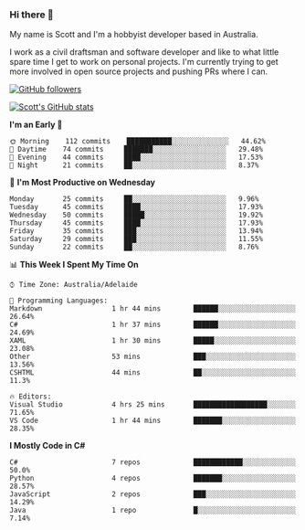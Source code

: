 ### Hi there 👋

My name is Scott and I'm a hobbyist developer based in Australia.

I work as a civil draftsman and software developer and like to what little spare time I get to work on personal projects. I'm currently trying to get more involved in open source projects and pushing PRs where I can. 

[![GitHub followers](https://img.shields.io/github/followers/puppetsw?label=Follow&style=social)](https://github.com/puppetsw?tab=followers)

[![Scott's GitHub stats](https://github-readme-stats.vercel.app/api?username=puppetsw&show_icons=true&theme=dark)](https://github.com/anuraghazra/github-readme-stats)

<!--START_SECTION:waka-->
**I'm an Early 🐤** 

```text
🌞 Morning    112 commits    ███████████░░░░░░░░░░░░░░   44.62% 
🌆 Daytime    74 commits     ███████░░░░░░░░░░░░░░░░░░   29.48% 
🌃 Evening    44 commits     ████░░░░░░░░░░░░░░░░░░░░░   17.53% 
🌙 Night      21 commits     ██░░░░░░░░░░░░░░░░░░░░░░░   8.37%

```
📅 **I'm Most Productive on Wednesday** 

```text
Monday       25 commits     ██░░░░░░░░░░░░░░░░░░░░░░░   9.96% 
Tuesday      45 commits     ████░░░░░░░░░░░░░░░░░░░░░   17.93% 
Wednesday    50 commits     █████░░░░░░░░░░░░░░░░░░░░   19.92% 
Thursday     45 commits     ████░░░░░░░░░░░░░░░░░░░░░   17.93% 
Friday       35 commits     ███░░░░░░░░░░░░░░░░░░░░░░   13.94% 
Saturday     29 commits     ███░░░░░░░░░░░░░░░░░░░░░░   11.55% 
Sunday       22 commits     ██░░░░░░░░░░░░░░░░░░░░░░░   8.76%

```


📊 **This Week I Spent My Time On** 

```text
⌚︎ Time Zone: Australia/Adelaide

💬 Programming Languages: 
Markdown                 1 hr 44 mins        ██████░░░░░░░░░░░░░░░░░░░   26.64% 
C#                       1 hr 37 mins        ██████░░░░░░░░░░░░░░░░░░░   24.69% 
XAML                     1 hr 30 mins        █████░░░░░░░░░░░░░░░░░░░░   23.08% 
Other                    53 mins             ███░░░░░░░░░░░░░░░░░░░░░░   13.56% 
CSHTML                   44 mins             ██░░░░░░░░░░░░░░░░░░░░░░░   11.3%

🔥 Editors: 
Visual Studio            4 hrs 25 mins       ██████████████████░░░░░░░   71.65% 
VS Code                  1 hr 44 mins        ███████░░░░░░░░░░░░░░░░░░   28.35%

```

**I Mostly Code in C#** 

```text
C#                       7 repos             ████████████░░░░░░░░░░░░░   50.0% 
Python                   4 repos             ███████░░░░░░░░░░░░░░░░░░   28.57% 
JavaScript               2 repos             ███░░░░░░░░░░░░░░░░░░░░░░   14.29% 
Java                     1 repo              █░░░░░░░░░░░░░░░░░░░░░░░░   7.14%

```



<!--END_SECTION:waka-->

<!--
**puppetsw/puppetsw** is a ✨ _special_ ✨ repository because its `README.md` (this file) appears on your GitHub profile.

Here are some ideas to get you started:

- 🔭 I’m currently working on ...
- 🌱 I’m currently learning ...
- 👯 I’m looking to collaborate on ...
- 🤔 I’m looking for help with ...
- 💬 Ask me about ...
- 📫 How to reach me: ...
- 😄 Pronouns: ...
- ⚡ Fun fact: ...
-->
